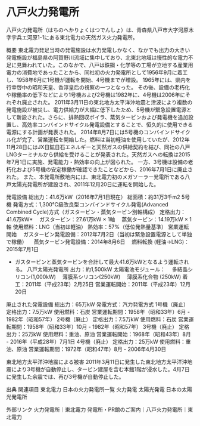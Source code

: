 # 八戸火力発電所

八戸火力発電所（はちのへかりょくはつでんしょ）は、青森県八戸市大字河原木字宇兵エ河原1-1にある東北電力の天然ガス火力発電所。

概要
東北電力発足当時の発電施設は水力発電しかなく、なかでも出力の大きい発電施設が福島県の阿賀野川流域に集中しており、北東北地域は慢性的な電力不足に見舞われていた。このなかで、八戸は鉄鋼・化学等の工場が立地する産業用電力の消費地であったことから、同社初の火力発電所として1956年9月に着工し、1958年6月に1号機が運転を開始、4号機までが増設。
1965年には、県内を行幸啓中の昭和天皇、香淳皇后の視察の一つとなった。
その後、設備の老朽化や稼働率の低下などにより1号機および2号機は1982年に、4号機は2006年にそれぞれ廃止された。
2011年3月11日の東北地方太平洋沖地震と津波により複数の発電施設が被災し、電力供給力が大幅に低下したため、5号機が緊急設置電源として新設された。さらに、排熱回収ボイラ、蒸気タービンおよび発電機を追加設置し、高効率コンバインドサイクル発電設備とすることで、恒久的に使用できる電源にする計画が発表された。
2014年8月7日には5号機のコンバインドサイクル化が完了、営業運転を開始した。燃料は当初軽油を使用していたが、2012年11月28日にはJX日鉱日石エネルギーと天然ガスの供給契約を結び、同社の八戸LNGターミナルから供給を受けることが発表された。天然ガスへの転換は2015年7月1日に実施、発電能力・熱効率の向上が図られた。
一方、3号機は設備の老朽化および5号機の安定稼働が確認できたことなどから、2016年7月1日に廃止された。
また、本発電所敷地内には、東北電力初のメガソーラー発電所である八戸太陽光発電所が建設され、2011年12月20日に運転を開始した。

発電設備
総出力：41.6万kW（2016年7月1日現在）
総面積：約31万3千m2
5号機
発電方式：1,300℃級改良型コンバインドサイクル発電(Advanced Combined Cycle)方式（ガスタービン・蒸気タービン別軸構成）
定格出力：41.6万kW*
　ガスタービン：27.61万kW × 1軸
　蒸気タービン：14.19万kW × 1軸
使用燃料：LNG（当初は軽油）
熱効率：57%（低位発熱量基準）
営業運転開始
　ガスタービン発電設備：2012年7月2日（当初は緊急設置電源として単独で稼働）
　蒸気タービン発電設備：2014年8月6日
　燃料転換 (軽油→LNG)：2015年7月1日
* ガスタービンと蒸気タービンを合計して最大41.6万kWとなるよう運転される。
八戸太陽光発電所
出力：約1,500kW
太陽電池モジュール：
　多結晶シリコン(1,000kW)
　薄膜系シリコン(250kW)
　薄膜系化合物 (250kW)
着工：2011年（平成23年）2月25日
営業運転開始：2011年（平成23年）12月20日

廃止された発電設備
総出力：65万kW
発電方式：汽力発電方式
1号機（廃止）
定格出力：7.5万kW
使用燃料：石炭
営業運転期間：1958年（昭和33年）6月 - 1982年（昭和57年）
2号機（廃止）
定格出力：7.5万kW
使用燃料：石炭
営業運転期間：1958年（昭和33年）10月 - 1982年（昭和57年）
3号機（廃止）
定格出力：25万kW
使用燃料：重油、原油
営業運転開始：1968年（昭和43年）8月 - 2016年（平成28年）7月1日
4号機（廃止）
定格出力：25万kW
使用燃料：重油、原油
営業運転期間：1972年（昭和47年）8月 - 2006年4月30日

東北地方太平洋沖地震による被害
2011年3月11日に発生した東北地方太平洋沖地震により3号機が自動停止し、タービン建屋を含む本館1階が浸水した。4月7日に発生した余震では、再び3号機が自動停止した。

出典
関連項目
東北電力
日本の火力発電所一覧
火力発電
太陽光発電
日本の太陽光発電所

外部リンク
火力発電所｜東北電力
発電所・PR館のご案内｜八戸火力発電所｜東北電力